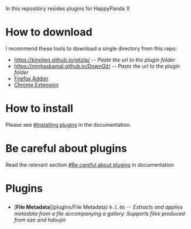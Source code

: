 
In this repository resides plugins for HappyPanda X

# How to download

I recommend these tools to download a single directory from this repo:
- https://kinolien.github.io/gitzip/ -- *Paste the url to the plugin folder*
- https://minhaskamal.github.io/DownGit/ -- *Paste the url to the plugin folder*
- [Firefox Addon](https://addons.mozilla.org/en-US/firefox/addon/gitzip/)
- [Chrome Extension](https://chrome.google.com/webstore/detail/gitzip-for-github/ffabmkklhbepgcgfonabamgnfafbdlkn)

# How to install

Please see [#Installing plugins](https://happypandax.github.io/usage.html#installing-plugins) in the documentation.

# Be careful about plugins

Read the relevant section [#Be careful about plugins](https://happypandax.github.io/usage.html#be-careful-about-plugins) in documentation

# Plugins

- [**File Metadata**](plugins/File Metadata) `0.1.0b` ᠁ *Extracts and applies metadata from a file accompanying a gallery. Supports files produced from eze and hdoujin*

